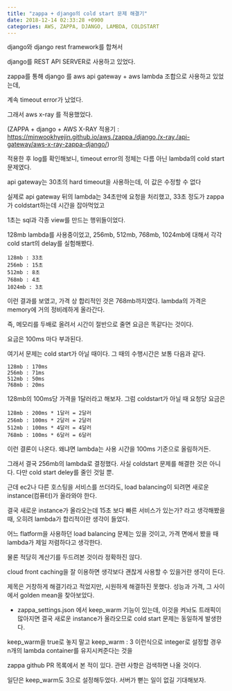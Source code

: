 ```yaml
---
title: "zappa + django의 cold start 문제 해결기"
date: 2018-12-14 02:33:28 +0900
categories: AWS, ZAPPA, DJANGO, LAMBDA, COLDSTART
---
```


django와 django rest framework를 합쳐서

django를 REST API SERVER로 사용하고 있었다.

zappa를 통해 django 를 aws api gateway + aws lambda 조합으로 사용하고 있었는데,

계속 timeout error가 났었다.

그래서 aws x-ray 를 적용했었다.

(ZAPPA + django + AWS X-RAY 적용기 : https://minwookhyejin.github.io/aws,/zappa,/django,/x-ray,/api-gateway/aws-x-ray-zappa-django/)

적용한 후 log를 확인해보니, timeout error의 정체는 다름 아닌 lambda의 cold start 문제였다.

api gateway는 30초의 hard timeout을 사용하는데, 이 값은 수정할 수 없다

실제로 api gateway 뒤의 lambda는 34초만에 요청을 처리했고, 33초 정도가 zappa가 coldstart하는데 시간을 잡아먹었고

1초는 sql과 각종 view를 만드는 행위들이었다.

128mb lambda를 사용중이었고, 256mb, 512mb, 768mb, 1024mb에 대해서 각각 cold start의 delay를 실험해봤다.

```
128mb : 33초
256mb : 15초
512mb : 8초
768mb : 4초
1024mb : 3초
```

이런 결과를 보였고, 가격 상 합리적인 것은 768mb까지였다. lambda의 가격은 memory에 거의 정비례하게 올라간다.

즉, 메모리를 두배로 올려서 시간이 절반으로 줄면 요금은 똑같다는 것이다.

요금은 100ms 마다 부과된다.

여기서 문제는 cold start가 아닐 때이다. 그 때의 수행시간은 보통 다음과 같다.

```
128mb : 170ms
256mb : 71ms
512mb : 50ms
768mb : 20ms
```

128mb의 100ms당 가격을 1달러라고 해보자. 그럼 coldstart가 아닐 때 요청당 요금은

```
128mb : 200ms * 1달러 = 2달러
256mb : 100ms * 2달러 = 2달러
512mb : 100ms * 4달러 = 4달러
768mb : 100ms * 6달러 = 6달러
```
이런 결론이 나온다. 왜냐면 lambda는 사용 시간을 100ms 기준으로 올림하거든.


그래서 결국 256mb의 lambda로 결정했다. 사실 coldstart 문제를 해결한 것은 아니다. 다만 cold start deley를 줄인 것일 뿐.


근데 ec2나 다른 호스팅을 서비스를 쓰더라도, load balancing이 되려면 새로운 instance(컴퓨터)가 올라와야 한다.


결국 새로운 instance가 올라오는데 15초 보다 빠른 서비스가 있는가? 라고 생각해봤을 때, 오히려 lambda가 합리적이란 생각이 들었다.


어느 flatform을 사용하던 load balancing 문제는 있을 것이고, 가격 면에서 봤을 때 lambda가 제일 저렴하다고 생각한다. 


물론 적당히 계산기를 두드려본 것이라 정확하진 않다.


cloud front caching을 잘 이용하면 생각보다 괜찮게 사용할 수 있을거란 생각이 든다.


제목은 거창하게 해결기라고 적었지만, 시원하게 해결하진 못했다. 성능과 가격, 그 사이에서 golden mean을 찾아보았다.


* zappa_settings.json 에서 keep_warm 기능이 있는데, 이것을 켜놔도 트래픽이 많아지면 결국 새로운 instance가 올라오므로 cold start 문제는 동일하게 발생한다.

keep_warm을 true로 놓지 말고 keep_warm : 3 이런식으로 integer로 설정할 경우 n개의 lambda container를 유지시켜준다는 것을

zappa github PR 목록에서 본 적이 있다. 관련 사항은 검색하면 나올 것이다.

일단은 keep_warm도 3으로 설정해두었다. 서버가 뻗는 일이 없길 기대해보자.
